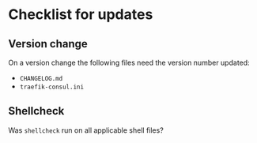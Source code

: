 # Checklist for updates

## Version change
On a version change the following files need the version number updated:
* `CHANGELOG.md`
* `traefik-consul.ini`

## Shellcheck
Was `shellcheck` run on all applicable shell files?
